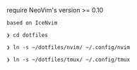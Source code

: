 require NeoVim's version >= 0.10
```
based on IceNvim

❯ cd dotfiles

❯ ln -s ~/dotfiles/nvim/ ~/.config/nvim

❯ ln -s ~/dotfiles/tmux/ ~/.config/tmux
```
